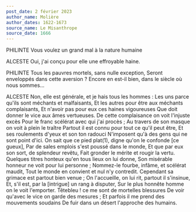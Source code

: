 ```yaml
---
post_date: 2 février 2023
author_name: Molière
author_dates: 1622-1673
source_name: Le Misanthrope
source_date: 1666
---
```


PHILINTE
Vous voulez un grand mal à la nature humaine

ALCESTE
Oui, j'ai conçu pour elle une effroyable haine.

PHILINTE
Tous les pauvres mortels, sans nulle exception,
Seront enveloppés dans cette aversion ?
Encore en est-il bien, dans le siècle où nous sommes...

ALCESTE
Non, elle est générale, et je hais tous les hommes :
Les uns parce qu'ils sont méchants et malfaisants,
Et les autres pour être aux méchants complaisants,
Et n'avoir pas pour eux ces haines vigoureuses
Que doit donner le vice aux âmes vertueuses.
De cette complaisance on voit l'injuste  excès
Pour le franc scélérat avec qui  j'ai procès ;
Au travers de son masque on voit à plein le traître
Partout il est connu pour tout ce qu'il peut être,
Et ses roulements d'yeux et son ton radouci
N'imposent qu'à des gens qui ne sont point d'ici.
On sait que ce pied plat(1), digne qu'on le confonde [ce gueux],
Par de sales emplois s'est poussé dans le monde,
Et que par eux son sort, de splendeur revêtu,
Fait gronder le mérite et rougir la vertu.
Quelques titres honteux qu'en tous lieux on lui donne,
Son misérable honneur ne voit pour lui personne ;
Nommez-le fourbe, infâme, et scélérat maudit,
Tout le monde en convient et nul n'y contredit.
Cependant sa grimace est partout bien venue ;
On l'accueille, on lui rit, partout il s'insinue,
Et, s'il est, par la [intrigue] un rang à disputer,
Sur le plus honnête homme on le voit l'emporter.
Têtebleu ! ce me sont de mortelles blessures
De voir qu'avec le vice on garde des mesures ;
Et parfois il me prend des mouvements soudains 
De fuir dans un désert l'approche des humains.

